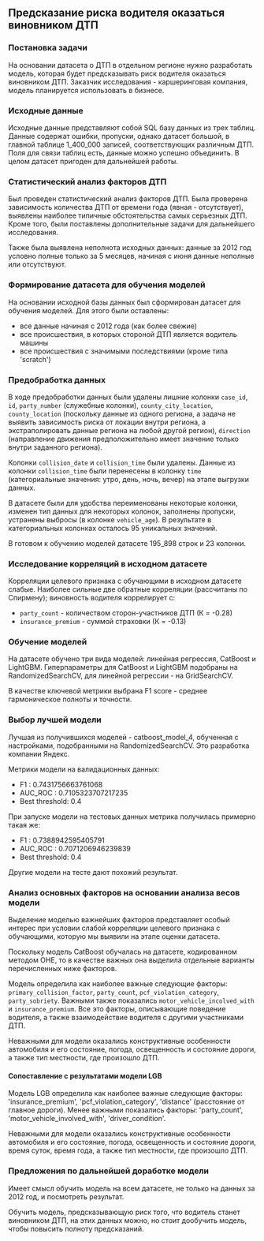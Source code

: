 ## Предсказание риска водителя оказаться виновником ДТП
### Постановка задачи
На основании датасета о ДТП в отдельном регионе нужно разработать модель, которая будет предсказывать риск водителя оказаться виновником ДТП. Заказчик исследования - каршеринговая компания, модель планируется использовать в бизнесе.

### Исходные данные
Исходные данные представляют собой SQL базу данных из трех таблиц. Данные содержат ошибки, пропуски, однако датасет большой, в главной таблице 1_400_000 записей, соответствующих различным ДТП. Поля для связи таблиц есть, данные можно успешно объединить. В целом датасет пригоден для дальнейшей работы. 

### Статистический анализ факторов ДТП
Был проведен статистический анализ факторов ДТП. Была проверена зависимость количества ДТП от времени года (явная - отсутствует), выявлены наиболее типичные обстоятельства самых серьезных ДТП. Кроме того, были поставлены дополнительные задачи для дальнейшего исследования.

Также была выявлена неполнота исходных данных: данные за 2012 год условно полные только за 5 месяцев, начиная с июня данные неполные или отсутствуют.

### Формирование датасета для обучения моделей
На основании исходной базы данных был сформирован датасет для обучения моделей. Для этого были оставлены:
* все данные начиная с 2012 года (как более свежие)
* все происшествия, в которых стороной ДТП является водитель машины
* все происшествия с значимыми последствиями (кроме типа 'scratch')

### Предобработка данных
В ходе предобработки данных были удалены лишние колонки `case_id`, `id`, `party_number` (служебные колонки), `county_city_location`, `county_location` (поскольку данные из одного региона, а задача не выявить зависимость риска от локации внутри региона, а экстраполировать данные региона на любой другой регион), `direction` (направление движения предположительно имеет значение только внутри заданного региона). 

Колонки `collision_date` и `collision_time` были удалены. Данные из колонки `collision_time` были перенесены в колонку `time` (категориальные значения: утро, день, ночь, вечер) на этапе выгрузки данных. 

В датасете были для удобства переименованы некоторые колонки, изменен тип данных для некоторых колонок, заполнены пропуски, устранены выбросы (в колонке `vehicle_age`). В результате в категориальных колонках осталось 95 уникальных значений.

В готовом к обучению моделей датасете 195_898 строк и 23 колонки.

### Исследование корреляций в исходном датасете
Корреляции целевого признака с обучающими в исходном датасете слабые. Наиболее сильные две обратные корреляции (рассчитаны по Спирмену); виновность водителя коррелирует с:
* `party_count` - количеством сторон-участников ДТП (К = -0.28)
* `insurance_premium` - суммой страховки (К = -0.13)

### Обучение моделей
На датасете обучено три вида моделей: линейная регрессия, CatBoost и LightGBM. Гиперпараметры для CatBoost и LightGBM подобраны на RandomizedSearchCV, для линейной регрессии - на GridSearchCV. 

В качестве ключевой метрики выбрана F1 score - среднее гармоническое полноты и точности.

### Выбор лучшей модели
Лучшая из получившихся моделей - catboost_model_4, обученная с настройками, подобранными на RandomizedSearchCV. Это разработка компании Яндекс.

Метрики модели на валидационных данных:

* F1 : 0.7431756663761068
* AUC_ROC : 0.7105323707217235
* Best threshold: 0.4

При запуске модели на тестовых данных метрика получилась примерно такая же:

* F1 : 0.7388942595405791
* AUC_ROC : 0.7071206946239839
* Best threshold: 0.4

Другие модели на тесте дают похожий результат.

### Анализ основных факторов на основании анализа весов модели

Выделение моделью важнейших факторов представляет особый интерес при условии слабой корреляции целевого признака с обучающими, которую мы выявили на этапе оценки датасета.

Поскольку модель CatBoost обучалась на датасете, кодированном методом OHE, то в качестве важных она выделила отдельные варианты перечисленных ниже факторов.

Модель определила как наиболее важные следующие факторы: `primary_collision_factor`, `party_count`, `pcf_violation_category`, `party_sobriety`. Важными также показались `motor_vehicle_incolved_with` и `insurance_premium`. Все это факторы, описывающие поведение водителя, а также взаимодействие водителя с другими участниками ДТП.

Неважными для модели оказались конструктивные особенности автомобиля и его состояние, погода, освещенность и состояние дороги, а также тип местности, где произошло ДТП.

#### Сопоставление с результатами модели LGB
Модель LGB определила как наиболее важные следующие факторы: 'insurance_premium', 'pcf_violation_category', 'distance' (расстояние от главное дороги). Менее важными показались факторы: 'party_count', 'motor_vehicle_involved_with', 'driver_condition'.

Неважными для модели оказались конструктивные особенности автомобиля и его состояние, погода, освещенность и состояние дороги, время суток, время года, а также тип местности, где произошло ДТП.

### Предложения по дальнейшей доработке модели
Имеет смысл обучить модель на всем датасете, не только на данных за 2012 год, и посмотреть результат.

Обучить модель, предсказывающую риск того, что водитель станет виновником ДТП, на этих данных можно, но стоит дообучить модель, чтобы повысить полноту предсказаний.